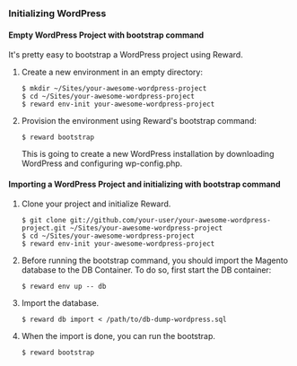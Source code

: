 ### Initializing WordPress

#### Empty WordPress Project with bootstrap command

It's pretty easy to bootstrap a WordPress project using Reward.

1. Create a new environment in an empty directory:

    ``` shell
    $ mkdir ~/Sites/your-awesome-wordpress-project
    $ cd ~/Sites/your-awesome-wordpress-project
    $ reward env-init your-awesome-wordpress-project
    ```

2. Provision the environment using Reward's bootstrap command:
    ``` shell
    $ reward bootstrap
    ```

    This is going to create a new WordPress installation by downloading WordPress and configuring wp-config.php.

#### Importing a WordPress Project and initializing with bootstrap command

1. Clone your project and initialize Reward.

    ``` shell
    $ git clone git://github.com/your-user/your-awesome-wordpress-project.git ~/Sites/your-awesome-wordpress-project
    $ cd ~/Sites/your-awesome-wordpress-project
    $ reward env-init your-awesome-wordpress-project
    ```

2. Before running the bootstrap command, you should import the Magento database to the DB Container. To do so, first start the DB container:

    ``` shell
    $ reward env up -- db
    ```

3. Import the database.

    ``` shell
    $ reward db import < /path/to/db-dump-wordpress.sql
    ```

4. When the import is done, you can run the bootstrap.

    ```
    $ reward bootstrap
    ```

